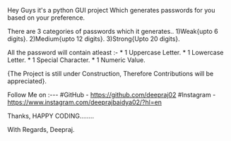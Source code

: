 Hey Guys it's a python GUI project Which generates passwords for you based on your preference.

There are 3 categories of passwords which it generates..
        1)Weak{upto 6 digits}.
        2)Medium{upto 12 digits}.
        3)Strong{Upto 20 digits}.

All the password will contain atleast :-
        * 1 Uppercase Letter.
        * 1 Lowercase Letter.
        * 1 Special Character.
        * 1 Numeric Value.

{The Project is still under Construction, Therefore Contributions will be appreciated}.

Follow Me on :---
    #GitHub - https://github.com/deepraj02
    #Instagram - https://www.instagram.com/deeprajbaidya02/?hl=en

Thanks,
HAPPY CODING........


With Regards,
Deepraj.